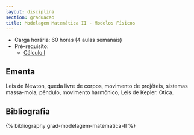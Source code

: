```yaml
---
layout: disciplina
section: graduacao
title: Modelagem Matemática II - Modelos Físicos
---
```


- Carga horária: 60 horas (4 aulas semanais)
- Pré-requisito:
    - [Cálculo I](calculo-I.html)

## Ementa 

Leis de Newton, queda livre de corpos, movimento de projéteis,
sistemas massa-mola, pêndulo, movimento harmônico, Leis de
Kepler. Ótica.

## Bibliografia

{% bibliography grad-modelagem-matematica-II %}

